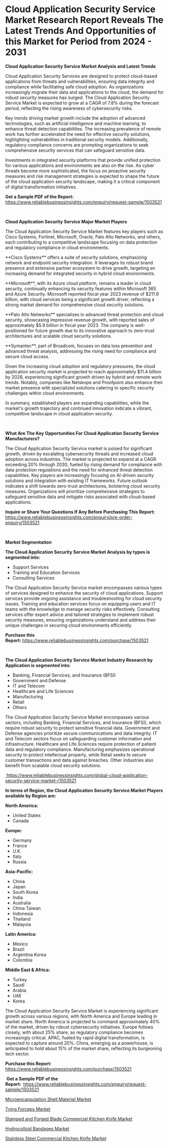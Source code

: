 <p><h1>Cloud Application Security Service Market Research Report Reveals The Latest Trends And Opportunities of this Market for Period from 2024 - 2031</h1></p><p><strong>Cloud Application Security Service Market Analysis and Latest Trends</strong></p>
<p><p>Cloud Application Security Services are designed to protect cloud-based applications from threats and vulnerabilities, ensuring data integrity and compliance while facilitating safe cloud adoption. As organizations increasingly migrate their data and applications to the cloud, the demand for robust security measures has surged. The Cloud Application Security Service Market is expected to grow at a CAGR of 7.8% during the forecast period, reflecting the rising awareness of cybersecurity risks.</p><p>Key trends driving market growth include the adoption of advanced technologies, such as artificial intelligence and machine learning, to enhance threat detection capabilities. The increasing prevalence of remote work has further accelerated the need for effective security solutions, highlighting vulnerabilities in traditional security models. Additionally, regulatory compliance concerns are prompting organizations to seek comprehensive security services that can safeguard sensitive data.</p><p>Investments in integrated security platforms that provide unified protection for various applications and environments are also on the rise. As cyber threats become more sophisticated, the focus on proactive security measures and risk management strategies is expected to shape the future of the cloud application security landscape, making it a critical component of digital transformation initiatives.</p></p>
<p><strong>Get a Sample PDF of the Report:&nbsp;</strong> <a href="https://www.reliablebusinessinsights.com/enquiry/request-sample/1503521?utm_campaign=57&utm_medium=2&utm_source=Github&utm_content=ia&utm_term=27092024&utm_id=cloud-application-security-service">https://www.reliablebusinessinsights.com/enquiry/request-sample/1503521</a></p>
<p>&nbsp;</p>
<p><strong>Cloud Application Security Service Major Market Players</strong></p>
<p><p>The Cloud Application Security Service Market features key players such as Cisco Systems, Fortinet, Microsoft, Oracle, Palo Alto Networks, and others, each contributing to a competitive landscape focusing on data protection and regulatory compliance in cloud environments. </p><p>**Cisco Systems** offers a suite of security solutions, emphasizing network and endpoint security integration. It leverages its robust brand presence and extensive partner ecosystem to drive growth, targeting an increasing demand for integrated security in hybrid cloud environments. </p><p>**Microsoft**, with its Azure cloud platform, remains a leader in cloud security, continually enhancing its security features within Microsoft 365 and Azure Security. Microsoft reported fiscal year 2023 revenue of $211.9 billion, with cloud services being a significant growth driver, reflecting a strong market demand for comprehensive cloud security solutions.</p><p>**Palo Alto Networks** specializes in advanced threat protection and cloud security, showcasing impressive revenue growth, with reported sales of approximately $5.9 billion in fiscal year 2023. The company is well-positioned for future growth due to its innovative approach to zero-trust architectures and scalable cloud security solutions.</p><p>**Symantec**, part of Broadcom, focuses on data loss prevention and advanced threat analysis, addressing the rising need for compliance and secure cloud access. </p><p>Given the increasing cloud adoption and regulatory pressures, the cloud application security market is projected to reach approximately $11.4 billion by 2028, experiencing significant growth driven by hybrid and remote work trends. Notably, companies like Netskope and Proofpoint also enhance their market presence with specialized solutions catering to specific security challenges within cloud environments.</p><p>In summary, established players are expanding capabilities, while the market's growth trajectory and continued innovation indicate a vibrant, competitive landscape in cloud application security.</p></p>
<p>&nbsp;</p>
<p><strong>What Are The Key Opportunities For Cloud Application Security Service Manufacturers?</strong></p>
<p><p>The Cloud Application Security Service market is poised for significant growth, driven by escalating cybersecurity threats and increased cloud adoption across industries. The market is projected to expand at a CAGR exceeding 20% through 2030, fueled by rising demand for compliance with data protection regulations and the need for enhanced threat detection capabilities. Key players are increasingly focusing on AI-driven security solutions and integration with existing IT frameworks. Future outlook indicates a shift towards zero-trust architectures, bolstering cloud security measures. Organizations will prioritize comprehensive strategies to safeguard sensitive data and mitigate risks associated with cloud-based applications.</p></p>
<p><strong>Inquire or Share Your Questions If Any Before Purchasing This Report:</strong> <a href="https://www.reliablebusinessinsights.com/enquiry/pre-order-enquiry/1503521?utm_campaign=57&utm_medium=2&utm_source=Github&utm_content=ia&utm_term=27092024&utm_id=cloud-application-security-service">https://www.reliablebusinessinsights.com/enquiry/pre-order-enquiry/1503521</a></p>
<p>&nbsp;</p>
<p><strong>Market Segmentation</strong></p>
<p><strong>The Cloud Application Security Service Market Analysis by types is segmented into:</strong></p>
<p><ul><li>Support Services</li><li>Training and Education Services</li><li>Consulting Services</li></ul></p>
<p><p>The Cloud Application Security Service market encompasses various types of services designed to enhance the security of cloud applications. Support services provide ongoing assistance and troubleshooting for cloud security issues. Training and education services focus on equipping users and IT teams with the knowledge to manage security risks effectively. Consulting services offer expert advice and tailored strategies to implement robust security measures, ensuring organizations understand and address their unique challenges in securing cloud environments efficiently.</p></p>
<p><strong>Purchase this Report:&nbsp;</strong><a href="https://www.reliablebusinessinsights.com/purchase/1503521?utm_campaign=57&utm_medium=2&utm_source=Github&utm_content=ia&utm_term=27092024&utm_id=cloud-application-security-service">https://www.reliablebusinessinsights.com/purchase/1503521</a></p>
<p>&nbsp;</p>
<p><strong>The Cloud Application Security Service Market Industry Research by Application is segmented into:</strong></p>
<p><ul><li>Banking, Financial Services, and Insurance (BFSI)</li><li>Government and Defense</li><li>IT and Telecom</li><li>Healthcare and Life Sciences</li><li>Manufacturing</li><li>Retail</li><li>Others</li></ul></p>
<p><p>The Cloud Application Security Service Market encompasses various sectors, including Banking, Financial Services, and Insurance (BFSI), which require robust security to protect sensitive financial data. Government and Defense agencies prioritize secure communications and data integrity. IT and Telecom sectors focus on safeguarding customer information and infrastructure. Healthcare and Life Sciences require protection of patient data and regulatory compliance. Manufacturing emphasizes operational security to protect intellectual property, while Retail seeks to secure customer transactions and data against breaches. Other industries also benefit from scalable cloud security solutions.</p></p>
<p><a href="https://www.reliablebusinessinsights.com/global-cloud-application-security-service-market-r1503521?utm_campaign=57&utm_medium=2&utm_source=Github&utm_content=ia&utm_term=27092024&utm_id=cloud-application-security-service">&nbsp;https://www.reliablebusinessinsights.com/global-cloud-application-security-service-market-r1503521</a></p>
<p><strong>In terms of Region, the Cloud Application Security Service Market Players available by Region are:</strong></p>
<p>
    <p> <strong> North America: </strong>
        <ul>
            <li>United States</li>
            <li>Canada</li>
        </ul>
        </p> 
    <p> <strong> Europe: </strong>
        <ul>
            <li>Germany</li>
            <li>France</li>
            <li>U.K.</li>
            <li>Italy</li>
            <li>Russia</li>
        </ul>
        </p> 
    <p> <strong> Asia-Pacific: </strong>
        <ul>
            <li>China</li>
            <li>Japan</li>
            <li>South Korea</li>
            <li>India</li>
            <li>Australia</li>
            <li>China Taiwan</li>
            <li>Indonesia</li>
            <li>Thailand</li>
            <li>Malaysia</li>
        </ul>
        </p> 
    <p> <strong> Latin America: </strong>
        <ul>
            <li>Mexico</li>
            <li>Brazil</li>
            <li>Argentina Korea</li>
            <li>Colombia</li>
        </ul>
        </p> 
    <p> <strong> Middle East & Africa: </strong>
        <ul>
            <li>Turkey</li>
            <li>Saudi</li>
            <li>Arabia</li>
            <li>UAE</li>
            <li>Korea</li>
        </ul>
    </p>
    </p>
<p><p>The Cloud Application Security Service Market is experiencing significant growth across various regions, with North America and Europe leading in market share. North America is projected to command approximately 40% of the market, driven by robust cybersecurity initiatives. Europe follows closely, with about 25% share, as regulatory compliance becomes increasingly critical. APAC, fueled by rapid digital transformation, is expected to capture around 20%. China, emerging as a powerhouse, is anticipated to hold about 15% of the market share, reflecting its burgeoning tech sector.</p></p>
<p><strong>Purchase this Report: </strong><a href="https://www.reliablebusinessinsights.com/purchase/1503521?utm_campaign=57&utm_medium=2&utm_source=Github&utm_content=ia&utm_term=27092024&utm_id=cloud-application-security-service">https://www.reliablebusinessinsights.com/purchase/1503521</a></p>
<p>&nbsp;<strong>Get a Sample PDF of the Report:&nbsp;&nbsp;</strong><a href="https://www.reliablebusinessinsights.com/enquiry/request-sample/1503521?utm_campaign=57&utm_medium=2&utm_source=Github&utm_content=ia&utm_term=27092024&utm_id=cloud-application-security-service">https://www.reliablebusinessinsights.com/enquiry/request-sample/1503521</a></p>
<p><strong></strong></p>
<p><p><a href="https://github.com/sumonsky0m/Market-Research-Report-List-1/blob/main/microencapsulation-shell-material-market.md?utm_campaign=57&utm_medium=2&utm_source=Github&utm_content=ia&utm_term=27092024&utm_id=cloud-application-security-service">Microencapsulation Shell Material Market</a></p><p><a href="https://www.linkedin.com/pulse/global-tying-forceps-market-opportunities-challenges2024-uo5nc?utm_campaign=57&utm_medium=2&utm_source=Github&utm_content=ia&utm_term=27092024&utm_id=cloud-application-security-service">Tying Forceps Market</a></p><p><a href="https://issuu.com/reportprime-2/docs/stamped-and-forged-blade-commercial_2e5f4123823076?utm_campaign=57&utm_medium=2&utm_source=Github&utm_content=ia&utm_term=27092024&utm_id=cloud-application-security-service">Stamped and Forged Blade Commercial Kitchen Knife Market</a></p><p><a href="https://www.linkedin.com/pulse/how-regions-adapting-hydrocolloid-bandages-market-global-7pxpc?utm_campaign=57&utm_medium=2&utm_source=Github&utm_content=ia&utm_term=27092024&utm_id=cloud-application-security-service">Hydrocolloid Bandages Market</a></p><p><a href="https://issuu.com/reportprime-2/docs/stainless-steel-commercial-kitchen-_958dcbc89f3276?utm_campaign=57&utm_medium=2&utm_source=Github&utm_content=ia&utm_term=27092024&utm_id=cloud-application-security-service">Stainless Steel Commercial Kitchen Knife Market</a></p></p>